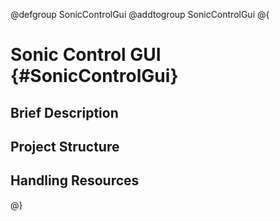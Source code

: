 @defgroup SonicControlGui
@addtogroup SonicControlGui
@{

# Sonic Control GUI {#SonicControlGui}

## Brief Description

## Project Structure

## Handling Resources

@}